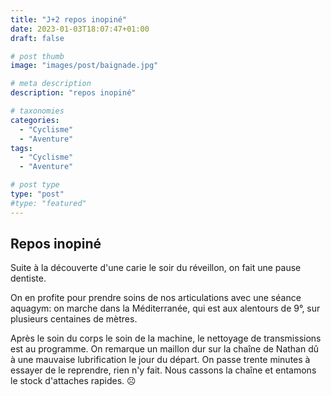 ```yaml
---
title: "J+2 repos inopiné"
date: 2023-01-03T18:07:47+01:00
draft: false

# post thumb
image: "images/post/baignade.jpg"

# meta description
description: "repos inopiné"

# taxonomies
categories:
  - "Cyclisme" 
  - "Aventure" 
tags:
  - "Cyclisme" 
  - "Aventure" 

# post type
type: "post"
#type: "featured"
---
```


## Repos inopiné 

Suite à la découverte d'une carie le soir du réveillon, on fait une pause dentiste. 

On en profite pour prendre soins de nos articulations avec une séance aquagym: on marche dans la Méditerranée, qui est aux alentours de 9°, sur plusieurs centaines de mètres.

Après le soin du corps le soin de la machine, le nettoyage de transmissions est au programme. On remarque un maillon dur sur la chaîne de Nathan dû à une mauvaise lubrification le jour du départ. On passe trente minutes à essayer de le reprendre, rien n'y fait. Nous cassons la chaîne et entamons le stock d'attaches rapides. ☹️
